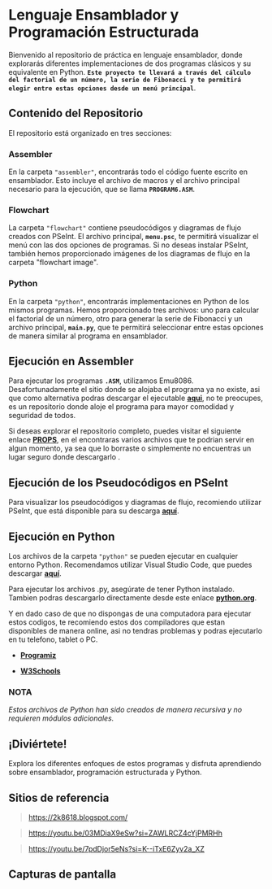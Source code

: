 # **Lenguaje Ensamblador y Programación Estructurada**

Bienvenido al repositorio de práctica en lenguaje ensamblador, donde explorarás diferentes implementaciones de dos programas clásicos y su equivalente en Python. **`Este proyecto te llevará a través del cálculo del factorial de un número, la serie de Fibonacci y te permitirá elegir entre estas opciones desde un menú principal`**.

## **Contenido del Repositorio**

El repositorio está organizado en tres secciones:

### Assembler

En la carpeta `"assembler"`, encontrarás todo el código fuente escrito en ensamblador. Esto incluye el archivo de macros y el archivo principal necesario para la ejecución, que se llama **`PROGRAM6.ASM`**.

### Flowchart

La carpeta `"flowchart"` contiene pseudocódigos y diagramas de flujo creados con PSeInt. El archivo principal, **`menu.psc`**, te permitirá visualizar el menú con las dos opciones de programas. Si no deseas instalar PSeInt, también hemos proporcionado imágenes de los diagramas de flujo en la carpeta "flowchart image".

### Python

En la carpeta `"python"`, encontrarás implementaciones en Python de los mismos programas. Hemos proporcionado tres archivos: uno para calcular el factorial de un número, otro para generar la serie de Fibonacci y un archivo principal, **`main.py`**, que te permitirá seleccionar entre estas opciones de manera similar al programa en ensamblador.

## Ejecución en Assembler

Para ejecutar los programas **`.ASM`**, utilizamos Emu8086. Desafortunadamente el sitio donde se alojaba el programa ya no existe, asi que como alternativa podras descargar el ejecutable **[aqui](https://github.com/FreddMX/Props/blob/a1aff9c8ecaa76ef19356497fe1ecfc77bcaca1b/Archivos%20para%20Lenguaje%20Ensamblador/emu8086.exe)**, no te preocupes, es un repositorio donde aloje el programa para mayor comodidad y seguridad de todos.

Si deseas explorar el repositorio completo, puedes visitar el siguiente enlace **[PROPS](https://github.com/FreddMX/Props)**, en el encontraras varios archivos que te podrian servir en algun momento, ya sea que lo borraste o simplemente no encuentras un lugar seguro donde descargarlo .

## Ejecución de los Pseudocódigos en PSeInt

Para visualizar los pseudocódigos y diagramas de flujo, recomiendo utilizar PSeInt, que está disponible para su descarga **[aquí](https://pseint.sourceforge.net/)**.

## Ejecución en Python

Los archivos de la carpeta `"python"` se pueden ejecutar en cualquier entorno Python. Recomendamos utilizar Visual Studio Code, que puedes descargar **[aquí](https://code.visualstudio.com/)**.

Para ejecutar los archivos .py, asegúrate de tener Python instalado. Tambien podras descargarlo directamente desde este enlace **[python.org](https://www.python.org/)**.

Y en dado caso de que no dispongas de una computadora para ejecutar estos codigos, te recomiendo estos dos compiladores que estan disponibles de manera online, asi no tendras problemas y podras ejecutarlo en tu telefono, tablet o PC.

- **[Programiz](https://www.programiz.com/python-programming/online-compiler/)**

- **[W3Schools](https://www.w3schools.com/python/python_compiler.asp)**

###  NOTA

*Estos archivos de Python han sido creados de manera recursiva y no requieren módulos adicionales.*

## ¡Diviértete!

Explora los diferentes enfoques de estos programas y disfruta aprendiendo sobre ensamblador, programación estructurada y Python.

## Sitios de referencia
>https://2k8618.blogspot.com/

>https://youtu.be/03MDiaX9eSw?si=ZAWLRCZ4cYjPMRHh

>https://youtu.be/7pdDjor5eNs?si=K--iTxE6Zyv2a_XZ

## Capturas de pantalla
